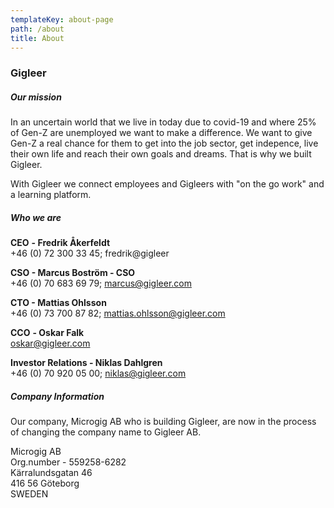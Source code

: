 ```yaml
---
templateKey: about-page
path: /about
title: About
---
```

### Gigleer

##### Our mission

In an uncertain world that we live in today due to covid-19 and where 25% of Gen-Z are unemployed we want to make a difference. We want to give Gen-Z a real chance for them to get into the job sector, get indepence, live their own life and reach their own goals and dreams. That is why we built Gigleer.

With Gigleer we connect employees and Gigleers with "on the go work" and a learning platform. 

##### Who we are

**CEO** **\- Fredrik Åkerfeldt** \
+46 (0) 72 300 33 45; fredrik@gigleer

**CSO - Marcus Boström - CSO**\
+46 (0) 70 683 69 79; marcus@gigleer.com

**CTO - Mattias Ohlsson** \
+46 (0) 73 700 87 82; mattias.ohlsson@gigleer.com

**CCO** **\- Oskar Falk**\
oskar@gigleer.com

**Investor Relations - Niklas Dahlgren** \
+46 (0)  70 920 05 00; niklas@gigleer.com

##### Company Information

Our company, Microgig AB who is building Gigleer, are now in the process of changing the company name to Gigleer AB. 

Microgig AB\
Org.number - 559258-6282\
Kärralundsgatan 46\
416 56 Göteborg\
SWEDEN